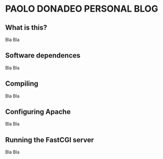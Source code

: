 PAOLO DONADEO PERSONAL BLOG
===========================


What is this?
-------------

Bla Bla


Software dependences
--------------------

Bla Bla


Compiling
---------

Bla Bla


Configuring Apache
------------------

Bla Bla


Running the FastCGI server
--------------------------

Bla Bla

